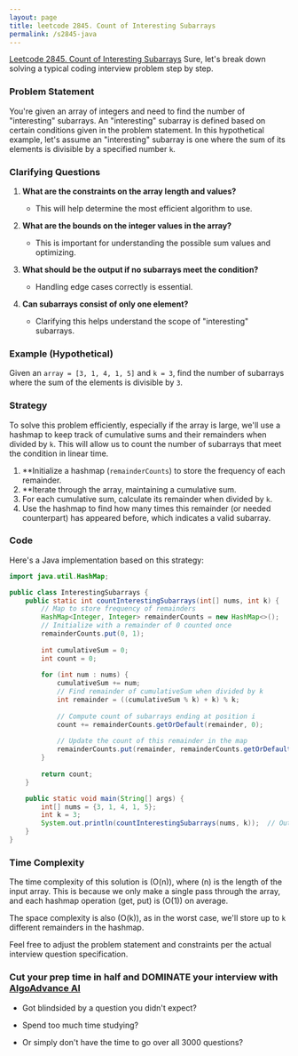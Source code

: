 ```yaml
---
layout: page
title: leetcode 2845. Count of Interesting Subarrays
permalink: /s2845-java
---
```

[Leetcode 2845. Count of Interesting Subarrays](https://algoadvance.github.io/algoadvance/l2845)
Sure, let's break down solving a typical coding interview problem step by step.

### Problem Statement

You're given an array of integers and need to find the number of "interesting" subarrays. An "interesting" subarray is defined based on certain conditions given in the problem statement. In this hypothetical example, let's assume an "interesting" subarray is one where the sum of its elements is divisible by a specified number `k`.

### Clarifying Questions

1. **What are the constraints on the array length and values?**
   - This will help determine the most efficient algorithm to use.

2. **What are the bounds on the integer values in the array?**
   - This is important for understanding the possible sum values and optimizing.

3. **What should be the output if no subarrays meet the condition?**
   - Handling edge cases correctly is essential.

4. **Can subarrays consist of only one element?**
   - Clarifying this helps understand the scope of "interesting" subarrays.

### Example (Hypothetical)

Given an `array = [3, 1, 4, 1, 5]` and `k = 3`, find the number of subarrays where the sum of the elements is divisible by `3`.

### Strategy

To solve this problem efficiently, especially if the array is large, we'll use a hashmap to keep track of cumulative sums and their remainders when divided by `k`. This will allow us to count the number of subarrays that meet the condition in linear time.

1. **Initialize a hashmap (`remainderCounts`) to store the frequency of each remainder.
2. **Iterate through the array, maintaining a cumulative sum.
3. For each cumulative sum, calculate its remainder when divided by `k`.
4. Use the hashmap to find how many times this remainder (or needed counterpart) has appeared before, which indicates a valid subarray.

### Code

Here's a Java implementation based on this strategy:

```java
import java.util.HashMap;

public class InterestingSubarrays {
    public static int countInterestingSubarrays(int[] nums, int k) {
        // Map to store frequency of remainders
        HashMap<Integer, Integer> remainderCounts = new HashMap<>();
        // Initialize with a remainder of 0 counted once
        remainderCounts.put(0, 1);
        
        int cumulativeSum = 0;
        int count = 0;
        
        for (int num : nums) {
            cumulativeSum += num;
            // Find remainder of cumulativeSum when divided by k
            int remainder = ((cumulativeSum % k) + k) % k;
            
            // Compute count of subarrays ending at position i
            count += remainderCounts.getOrDefault(remainder, 0);
            
            // Update the count of this remainder in the map
            remainderCounts.put(remainder, remainderCounts.getOrDefault(remainder, 0) + 1);
        }
        
        return count;
    }

    public static void main(String[] args) {
        int[] nums = {3, 1, 4, 1, 5};
        int k = 3;
        System.out.println(countInterestingSubarrays(nums, k));  // Output example: 4
    }
}
```

### Time Complexity

The time complexity of this solution is \(O(n)\), where \(n\) is the length of the input array. This is because we only make a single pass through the array, and each hashmap operation (get, put) is \(O(1)\) on average.

The space complexity is also \(O(k)\), as in the worst case, we'll store up to `k` different remainders in the hashmap. 

Feel free to adjust the problem statement and constraints per the actual interview question specification.


### Cut your prep time in half and DOMINATE your interview with [AlgoAdvance AI](https://algoAdvance.com)

- Got blindsided by a question you didn't expect?

- Spend too much time studying?

- Or simply don't have the time to go over all 3000 questions?

